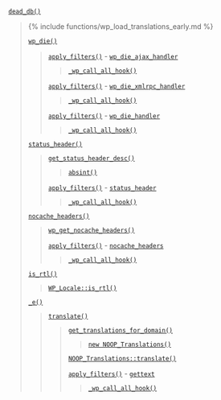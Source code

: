 <p><code><a href="https://developer.wordpress.org/reference/functions/dead_db/">dead_db()</a></code></p>

<blockquote>

{% include functions/wp_load_translations_early.md %}
 
 [`wp_die()`](https://developer.wordpress.org/reference/functions/wp_die/)
 
> [`apply_filters()`](https://developer.wordpress.org/reference/functions/apply_filters/) - [`wp_die_ajax_handler`](https://developer.wordpress.org/reference/hooks/wp_die_ajax_handler/)
> 
>> [`_wp_call_all_hook()`](https://developer.wordpress.org/reference/functions/_wp_call_all_hook/)
> 
> [`apply_filters()`](https://developer.wordpress.org/reference/functions/apply_filters/) - [`wp_die_xmlrpc_handler`](https://developer.wordpress.org/reference/hooks/wp_die_xmlrpc_handler/)
> 
>> [`_wp_call_all_hook()`](https://developer.wordpress.org/reference/functions/_wp_call_all_hook/)
> 
> [`apply_filters()`](https://developer.wordpress.org/reference/functions/apply_filters/) - [`wp_die_handler`](https://developer.wordpress.org/reference/hooks/wp_die_handler/)
> 
>> [`_wp_call_all_hook()`](https://developer.wordpress.org/reference/functions/_wp_call_all_hook/)
 
 [`status_header()`](https://developer.wordpress.org/reference/functions/status_header/)
 
> [`get_status_header_desc()`](https://developer.wordpress.org/reference/functions/get_status_header_desc/)
> 
>> [`absint()`](https://developer.wordpress.org/reference/functions/absint/)
> 
> [`apply_filters()`](https://developer.wordpress.org/reference/functions/apply_filters/) - [`status_header`](https://developer.wordpress.org/reference/hooks/status_header/)
> 
>> [`_wp_call_all_hook()`](https://developer.wordpress.org/reference/functions/_wp_call_all_hook/)
 
 [`nocache_headers()`](https://developer.wordpress.org/reference/functions/nocache_headers/)
 
> [`wp_get_nocache_headers()`](https://developer.wordpress.org/reference/functions/wp_get_nocache_headers/)
> 
> [`apply_filters()`](https://developer.wordpress.org/reference/functions/apply_filters/) - [`nocache_headers`](https://developer.wordpress.org/reference/hooks/nocache_headers/)
> 
>> [`_wp_call_all_hook()`](https://developer.wordpress.org/reference/functions/_wp_call_all_hook/)
 
 [`is_rtl()`](https://developer.wordpress.org/reference/functions/is_rtl/)
 
> [`WP_Locale::is_rtl()`](https://developer.wordpress.org/reference/classes/wp_locale/is_rtl/)
 
 [`_e()`](https://developer.wordpress.org/reference/functions/_e/)
 
> [`translate()`](https://developer.wordpress.org/reference/functions/translate/)
> 
>> [`get_translations_for_domain()`](https://developer.wordpress.org/reference/functions/get_translations_for_domain/)
>> 
>>> [`new NOOP_Translations()`](https://developer.wordpress.org/reference/classes/noop_translations/)
>> 
>> [`NOOP_Translations::translate()`](https://developer.wordpress.org/reference/classes/noop_translations/translate/)
>> 
>> [`apply_filters()`](https://developer.wordpress.org/reference/functions/apply_filters/) - [`gettext`](https://developer.wordpress.org/reference/hooks/gettext/)
>> 
>>> [`_wp_call_all_hook()`](https://developer.wordpress.org/reference/functions/_wp_call_all_hook/)

</blockquote>